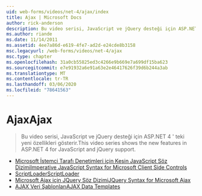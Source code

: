 ```yaml
---
uid: web-forms/videos/net-4/ajax/index
title: Ajax | Microsoft Docs
author: rick-anderson
description: Bu video serisi, JavaScript ve jQuery desteği için ASP.NET 4 ' teki yeni özellikleri gösterir.
ms.author: riande
ms.date: 11/14/2011
ms.assetid: 4ee7a86d-e619-4fe7-ad2d-e24cde8b3158
msc.legacyurl: /web-forms/videos/net-4/ajax
msc.type: chapter
ms.openlocfilehash: 31a0cb55825ed3c4266e9b669e7a699df15ba623
ms.sourcegitcommit: e7e91932a6e91a63e2e46417626f39d6b244a3ab
ms.translationtype: MT
ms.contentlocale: tr-TR
ms.lasthandoff: 03/06/2020
ms.locfileid: "78641563"
---
```

# <a name="ajax"></a><span data-ttu-id="048f3-103">Ajax</span><span class="sxs-lookup"><span data-stu-id="048f3-103">Ajax</span></span>

> <span data-ttu-id="048f3-104">Bu video serisi, JavaScript ve jQuery desteği için ASP.NET 4 ' teki yeni özellikleri gösterir.</span><span class="sxs-lookup"><span data-stu-id="048f3-104">This video series shows the new features in ASP.NET 4 for JavaScript and jQuery support.</span></span>

- [<span data-ttu-id="048f3-105">Microsoft İstemci Tarafı Denetimleri için Kesin JavaScript Söz Dizimi</span><span class="sxs-lookup"><span data-stu-id="048f3-105">Imperative JavaScript Syntax for Microsoft Client Side Controls</span></span>](aspnet-4-quick-hit-imperative-javascript-syntax-for-microsoft-client-side-controls.md)
- [<span data-ttu-id="048f3-106">ScriptLoader</span><span class="sxs-lookup"><span data-stu-id="048f3-106">ScriptLoader</span></span>](aspnet-4-quick-hit-the-scriptloader.md)
- [<span data-ttu-id="048f3-107">Microsoft Ajax için JQuery Söz Dizimi</span><span class="sxs-lookup"><span data-stu-id="048f3-107">JQuery Syntax for Microsoft Ajax</span></span>](aspnet-4-quick-hit-jquery-syntax-for-microsoft-ajax.md)
- [<span data-ttu-id="048f3-108">AJAX Veri Şablonları</span><span class="sxs-lookup"><span data-stu-id="048f3-108">AJAX Data Templates</span></span>](aspnet-4-quick-hit-ajax-data-templates.md)
